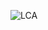 ![LCA](https://socialify.git.ci/rxtsel/LCA/image?description=1&language=1&name=1&owner=1&pattern=Solid&theme=Light)
